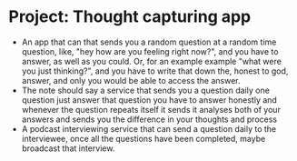 # Project: Thought capturing app
- An app that can that sends you a random question at a random time question, like, "hey how are you feeling right now?", and you have to answer, as well as you could. Or, for an example example "what were you just thinking?", and you have to write that down the, honest to god, answer, and only you would be able to access the answer.
- The note should say a service that sends you a question daily one question just answer that question you have to answer honestly and whenever the question repeats itself it sends it analyses both of your answers and sends you the difference in your thoughts and process
- A podcast interviewing service that can send a question daily to the interviewee, once all the questions have been completed, maybe broadcast that interview.
